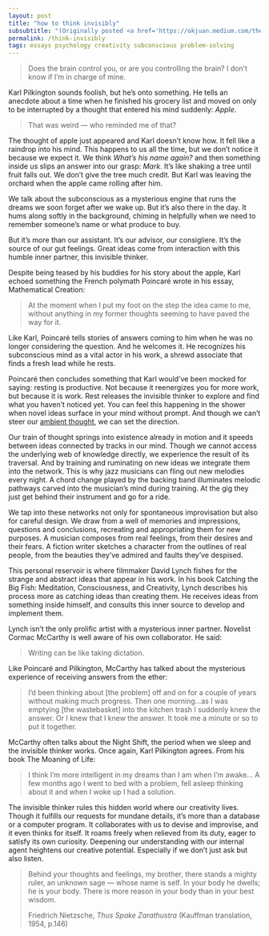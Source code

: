 ```yaml
---
layout: post
title: "how to think invisibly"
subsubtitle: "(Originally posted <a href='https://okjuan.medium.com/the-invisible-thinker-c5ee42b4bb5'>on okjuan.medium.com</a>.)"
permalink: /think-invisibly
tags: essays psychology creativity subconscious problem-solving
---
```


> Does the brain control you, or are you controlling the brain? I don’t know if I’m in charge of mine.
<!--more-->

Karl Pilkington sounds foolish, but he’s onto something.
He tells an anecdote about a time when he finished his grocery list and moved on only to be interrupted by a thought that entered his mind suddenly: _Apple_.

> That was weird — who reminded me of that?

The thought of apple just appeared and Karl doesn’t know how.
It fell like a raindrop into his mind.
This happens to us all the time, but we don’t notice it because we expect it.
We think _What’s his name again?_ and then something inside us slips an answer into our grasp: _Mark_.
It’s like shaking a tree until fruit falls out.
We don’t give the tree much credit.
But Karl was leaving the orchard when the apple came rolling after him.

We talk about the subconscious as a mysterious engine that runs the dreams we soon forget after we wake up.
But it’s also there in the day.
It hums along softly in the background, chiming in helpfully when we need to remember someone’s name or what produce to buy.

But it’s more than our assistant.
It’s our advisor, our consigliere.
It’s the source of our gut feelings.
Great ideas come from interaction with this humble inner partner, this invisible thinker.

Despite being teased by his buddies for his story about the apple, Karl echoed something the French polymath Poincaré wrote in his essay, Mathematical Creation:

> At the moment when I put my foot on the step the idea came to me, without anything in my former thoughts seeming to have paved the way for it.

Like Karl, Poincaré tells stories of answers coming to him when he was no longer considering the question.
And he welcomes it.
He recognizes his subconscious mind as a vital actor in his work, a shrewd associate that finds a fresh lead while he rests.

Poincaré then concludes something that Karl would’ve been mocked for saying: resting is productive.
Not because it reenergizes you for more work, but because it is work.
Rest releases the invisible thinker to explore and find what you haven’t noticed yet.
You can feel this happening in the shower when novel ideas surface in your mind without prompt.
And though we can’t steer our [ambient thought](http://www.paulgraham.com/top.html), we can set the direction.

Our train of thought springs into existence already in motion and it speeds between ideas connected by tracks in our mind.
Though we cannot access the underlying web of knowledge directly, we experience the result of its traversal.
And by training and ruminating on new ideas we integrate them into the network.
This is why jazz musicians can fling out new melodies every night.
A chord change played by the backing band illuminates melodic pathways carved into the musician’s mind during training.
At the gig they just get behind their instrument and go for a ride.

We tap into these networks not only for spontaneous improvisation but also for careful design.
We draw from a well of memories and impressions, questions and conclusions, recreating and appropriating them for new purposes.
A musician composes from real feelings, from their desires and their fears.
A fiction writer sketches a character from the outlines of real people, from the beauties they’ve admired and faults they’ve despised.

This personal reservoir is where filmmaker David Lynch fishes for the strange and abstract ideas that appear in his work.
In his book Catching the Big Fish: Meditation, Consciousness, and Creativity, Lynch describes his process more as catching ideas than creating them.
He receives ideas from something inside himself, and consults this inner source to develop and implement them.

Lynch isn’t the only prolific artist with a mysterious inner partner.
Novelist Cormac McCarthy is well aware of his own collaborator.
He said:

> Writing can be like taking dictation.

Like Poincaré and Pilkington, McCarthy has talked about the mysterious experience of receiving answers from the ether:

> I’d been thinking about [the problem] off and on for a couple of years without making much progress.
> Then one morning…as I was emptying [the wastebasket] into the kitchen trash I suddenly knew the answer.
> Or I knew that I knew the answer.
> It took me a minute or so to put it together.

McCarthy often talks about the Night Shift, the period when we sleep and the invisible thinker works.
Once again, Karl Pilkington agrees.
From his book The Moaning of Life:

> I think I’m more intelligent in my dreams than I am when I’m awake… A few months ago I went to bed with a problem, fell asleep thinking about it and when I woke up I had a solution.

The invisible thinker rules this hidden world where our creativity lives.
Though it fulfills our requests for mundane details, it’s more than a database or a computer program.
It collaborates with us to devise and improvise, and it even thinks for itself.
It roams freely when relieved from its duty, eager to satisfy its own curiosity.
Deepening our understanding with our internal agent heightens our creative potential.
Especially if we don’t just ask but also listen.

> Behind your thoughts and feelings, my brother, there stands a mighty ruler, an unknown sage — whose name is self. In your body he dwells; he is your body. There is more reason in your body than in your best wisdom.
>
> Friedrich Nietzsche, _Thus Spake Zarathustra_ (Kauffman translation, 1954, p.146)